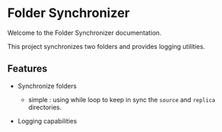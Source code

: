 # Folder Synchronizer

Welcome to the Folder Synchronizer documentation.

This project synchronizes two folders and provides logging utilities.

## Features

- Synchronize folders

    - simple : using while loop to keep in sync the `source` and `replica` directories.

- Logging capabilities
